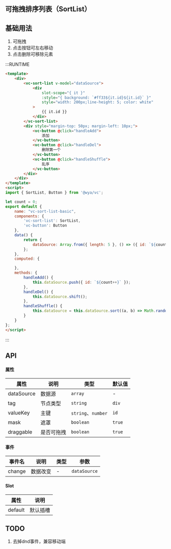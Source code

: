 ## 可拖拽排序列表（SortList）

## 基础用法
1. 可拖拽
2. 点击按钮可左右移动
3. 点击删除可移除元素

:::RUNTIME
```html
<template>
	<div>
		<vc-sort-list v-model="dataSource">
			<div
				slot-scope="{ it }"
				:style="{ background: `#ff33${it.id}${it.id}` }"
				style="width: 200px;line-height: 5; color: white"
			>
				{{ it.id }}
			</div>
		</vc-sort-list>
		<div style="margin-top: 50px; margin-left: 10px;">
			<vc-button @click="handleAdd">
				添加
			</vc-button>
			<vc-button @click="handleDel">
				删除第一个
			</vc-button>
			<vc-button @click="handleShuffle">
				乱序
			</vc-button>
		</div>
	</div>
</template>
<script>
import { SortList, Button } from '@wya/vc';

let count = 0;
export default {
	name: "vc-sort-list-basic",
	components: {
		'vc-sort-list': SortList,
		'vc-button': Button
	},
	data() {
		return {
			dataSource: Array.from({ length: 5 }, () => ({ id: `${count++}` }))
		};
	},
	computed: {

	},
	methods: {
		handleAdd() {
			this.dataSource.push({ id: `${count++}` });
		},
		handleDel() {
			this.dataSource.shift();
		},
		handleShuffle() {
			this.dataSource = this.dataSource.sort((a, b) => Math.random() - 0.5);
		}
	}
};
</script>
```
:::

## API

#### 属性

属性 | 说明 | 类型 | 默认值
---|---|---|---
dataSource | 数据源 | `array` | -
tag | 节点类型 | `string` | `div`
valueKey | 主键 | `string`、`number` | `id`
mask | 遮罩 | `boolean` | `true`
draggable | 是否可拖拽 | `boolean` | `true`


#### 事件

事件名 | 说明 | 类型 | 参数
---|---|---|---
change | 数据改变 | - | `dataSource`

#### Slot

属性 | 说明
---|---
default | 默认插槽


## TODO
1. 去掉dnd事件，兼容移动端
